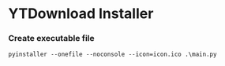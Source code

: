 # YTDownload Installer

### Create executable file
```
pyinstaller --onefile --noconsole --icon=icon.ico .\main.py
```